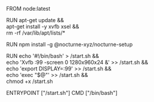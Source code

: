 FROM node:latest


RUN apt-get update && \
    apt-get install -y xvfb xsel && \
    rm -rf /var/lib/apt/lists/*


RUN npm install -g @nocturne-xyz/nocturne-setup


RUN echo '#!/bin/bash' > /start.sh && \
    echo 'Xvfb :99 -screen 0 1280x960x24 &' >> /start.sh && \
    echo 'export DISPLAY=:99' >> /start.sh && \
    echo 'exec "$@"' >> /start.sh && \
    chmod +x /start.sh

ENTRYPOINT ["/start.sh"]
CMD ["/bin/bash"]
